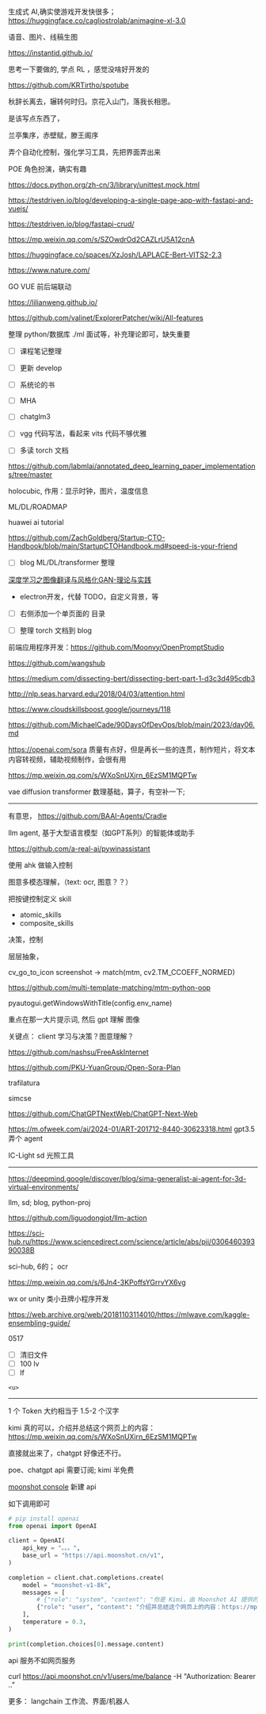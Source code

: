 
生成式 AI,确实使游戏开发快很多；https://huggingface.co/cagliostrolab/animagine-xl-3.0

语音、图片、线稿生图

https://instantid.github.io/


思考一下要做的, 学点 RL ，感觉没啥好开发的

https://github.com/KRTirtho/spotube


秋辞长离去，辗转何时归。京花入山门，落我长相思。

是该写点东西了，

兰亭集序，赤壁赋，滕王阁序


弄个自动化控制，强化学习工具，先把界面弄出来

POE 角色扮演，确实有趣

https://docs.python.org/zh-cn/3/library/unittest.mock.html

https://testdriven.io/blog/developing-a-single-page-app-with-fastapi-and-vuejs/

https://testdriven.io/blog/fastapi-crud/


https://mp.weixin.qq.com/s/SZOwdrOd2CAZLrU5A12cnA

https://huggingface.co/spaces/XzJosh/LAPLACE-Bert-VITS2-2.3




https://www.nature.com/

GO VUE 前后端联动

https://lilianweng.github.io/


https://github.com/valinet/ExplorerPatcher/wiki/All-features


整理 python/数据库 ./ml 面试等，补充理论即可，缺失重要


- [ ] 课程笔记整理
- [ ] 更新 develop
- [ ] 系统论的书
- [ ] MHA
- [ ] chatglm3
- [ ] vgg 代码写法，看起来  vits 代码不够优雅
- [ ] 多读 torch 文档


https://github.com/labmlai/annotated_deep_learning_paper_implementations/tree/master


holocubic, 作用：显示时钟，图片，温度信息

ML/DL/ROADMAP

huawei ai tutorial

https://github.com/ZachGoldberg/Startup-CTO-Handbook/blob/main/StartupCTOHandbook.md#speed-is-your-friend

- [ ] blog ML/DL/transformer 整理

[深度学习之图像翻译与风格化GAN-理论与实践](https://www.bilibili.com/video/BV1Wr4y1b77B)


- electron开发，代替 TODO，自定义背景，等


- [ ] 右侧添加一个单页面的 目录
- [ ] 整理 torch 文档到 blog


前端应用程序开发：https://github.com/Moonvy/OpenPromptStudio

https://github.com/wangshub


https://medium.com/dissecting-bert/dissecting-bert-part-1-d3c3d495cdb3

http://nlp.seas.harvard.edu/2018/04/03/attention.html

https://www.cloudskillsboost.google/journeys/118


https://github.com/MichaelCade/90DaysOfDevOps/blob/main/2023/day06.md

https://openai.com/sora 质量有点好，但是再长一些的连贯，制作短片，将文本内容转视频，辅助视频制作，会很有用

https://mp.weixin.qq.com/s/WXoSnUXjrn_6EzSM1MQPTw

vae diffusion transformer 数理基础，算子，有空补一下;


----------
有意思，
https://github.com/BAAI-Agents/Cradle

llm agent, 基于大型语言模型（如GPT系列）的智能体或助手

https://github.com/a-real-ai/pywinassistant


使用 ahk 做输入控制

图意多模态理解，（text: ocr, 图意？？）

把按键控制定义 skill

- atomic_skills
- composite_skills


决策，控制

层层抽象，

cv_go_to_icon screenshot -> match(mtm, cv2.TM_CCOEFF_NORMED)

https://github.com/multi-template-matching/mtm-python-oop

pyautogui.getWindowsWithTitle(config.env_name)

重点在那一大片提示词, 然后 gpt 理解 图像

关键点： client 学习与决策？图意理解？

https://github.com/nashsu/FreeAskInternet

https://github.com/PKU-YuanGroup/Open-Sora-Plan

trafilatura

simcse

https://github.com/ChatGPTNextWeb/ChatGPT-Next-Web

https://m.ofweek.com/ai/2024-01/ART-201712-8440-30623318.html gpt3.5 弄个 agent


IC-Light sd 光照工具

------------

https://deepmind.google/discover/blog/sima-generalist-ai-agent-for-3d-virtual-environments/

llm, sd; blog, python-proj

https://github.com/liguodongiot/llm-action


https://sci-hub.ru/https://www.sciencedirect.com/science/article/abs/pii/030646039390038B

sci-hub, 6的； ocr

https://mp.weixin.qq.com/s/6Jn4-3KPoffsYGrrvYX6vg



wx or unity 类小丑牌小程序开发


https://web.archive.org/web/20181103114010/https://mlwave.com/kaggle-ensembling-guide/

0517
- [ ] 清旧文件
- [ ] 100 lv
- [ ] lf

`<u>`

-----------

1 个 Token 大约相当于 1.5-2 个汉字

kimi 真的可以，介绍并总结这个网页上的内容：https://mp.weixin.qq.com/s/WXoSnUXjrn_6EzSM1MQPTw

直接就出来了，chatgpt 好像还不行。

poe、chatgpt api 需要订阅; kimi 半免费


[moonshot console](https://platform.moonshot.cn/console/) 新建 api

如下调用即可

```python
# pip install openai
from openai import OpenAI
 
client = OpenAI(
    api_key = "。。。",
    base_url = "https://api.moonshot.cn/v1",
)
 
completion = client.chat.completions.create(
    model = "moonshot-v1-8k",
    messages = [
        # {"role": "system", "content": "你是 Kimi，由 Moonshot AI 提供的人工智能助手，你更擅长中文和英文的对话。你会为用户提供安全，有帮助，准确的回答。同时，你会拒绝一切涉及恐怖主义，种族歧视，黄色暴力等问题的回答。Moonshot AI 为专有名词，不可翻译成其他语言。"},
        {"role": "user", "content": "介绍并总结这个网页上的内容：https://mp.weixin.qq.com/s/6Jn4-3KPoffsYGrrvYX6vg"}
    ],
    temperature = 0.3,
)
 
print(completion.choices[0].message.content)
```

api 服务不如网页服务

curl https://api.moonshot.cn/v1/users/me/balance -H "Authorization: Bearer .."

更多： langchain 工作流、界面/机器人

